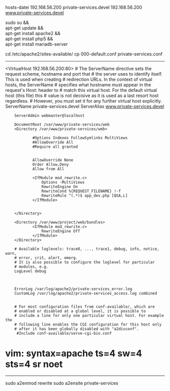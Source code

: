 hosts-datei
192.168.56.200 private-services.devel
192.168.56.200 www.private-services.devel

sudo su && \
apt-get update && \
apt-get install apache2 && \
apt-get install php5 && \
apt-get install mariadb-server


cd /etc/apache2/sites-available/
cp 000-default.conf private-services.conf

---------------------------------------------------------------------------------------
<VirtualHost 192.168.56.200:80>
        # The ServerName directive sets the request scheme, hostname and port that
        # the server uses to identify itself. This is used when creating
        # redirection URLs. In the context of virtual hosts, the ServerName
        # specifies what hostname must appear in the request's Host: header to
        # match this virtual host. For the default virtual host (this file) this
        # value is not decisive as it is used as a last resort host regardless.
        # However, you must set it for any further virtual host explicitly.
        ServerName private-services.devel
        ServerAlias www.private-services.devel

        ServerAdmin webmaster@localhost

        DocumentRoot /var/www/private-services/web
        <Directory /var/www/private-services/web>

                #Options Indexes FollowSymlinks MultiViews
                #AllowOverride All
                #Require all granted


                AllowOverride None
                Order Allow,Deny
                Allow from All

                <IfModule mod_rewrite.c>
                    Options -MultiViews
                    RewriteEngine On
                    RewriteCond %{REQUEST_FILENAME} !-f
                    RewriteRule ^(.*)$ app_dev.php [QSA,L]
                </IfModule>


        </Directory>

        <Directory /var/www/project/web/bundles>
                <IfModule mod_rewrite.c>
                    RewriteEngine Off
                </IfModule>
        </Directory>

        # Available loglevels: trace8, ..., trace1, debug, info, notice, warn,
        # error, crit, alert, emerg.
        # It is also possible to configure the loglevel for particular
        # modules, e.g.
        LogLevel debug



        ErrorLog /var/log/apache2/private-services_error.log
        CustomLog /var/log/apache2/private-services_access.log combined


        # For most configuration files from conf-available/, which are
        # enabled or disabled at a global level, it is possible to
        # include a line for only one particular virtual host. For example the
        # following line enables the CGI configuration for this host only
        # after it has been globally disabled with "a2disconf".
		 #Include conf-available/serve-cgi-bin.conf



</VirtualHost>

# vim: syntax=apache ts=4 sw=4 sts=4 sr noet
---------------------------------------------------------------------------------------

sudo a2enmod rewrite
sudo a2ensite private-services
